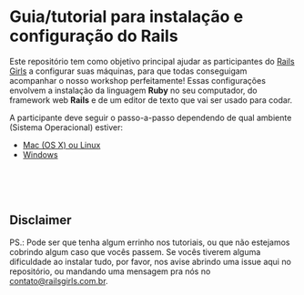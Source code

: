 # Guia/tutorial para instalação e configuração do Rails

Este repositório tem como objetivo principal ajudar as participantes do [Rails Girls](railsgirls.com.br) a configurar suas máquinas, para que todas conseguigam acompanhar o nosso workshop perfeitamente! Essas configurações envolvem a instalação da linguagem **Ruby** no seu computador, do framework web **Rails** e de um editor de texto que vai ser usado para codar.

A participante deve seguir o passo-a-passo dependendo de qual ambiente (Sistema Operacional) estiver:

- [Mac (OS X) ou Linux](mac-linux.md)
- [Windows](windows.md)

<br><br><br>
## Disclaimer

PS.: Pode ser que tenha algum errinho nos tutoriais, ou que não estejamos cobrindo algum caso que vocês passem. Se vocês tiverem alguma dificuldade ao instalar tudo, por favor, nos avise abrindo uma issue aqui no repositório, ou mandando uma mensagem pra nós no [contato@railsgirls.com.br](contato@railsgirls.com.br).
